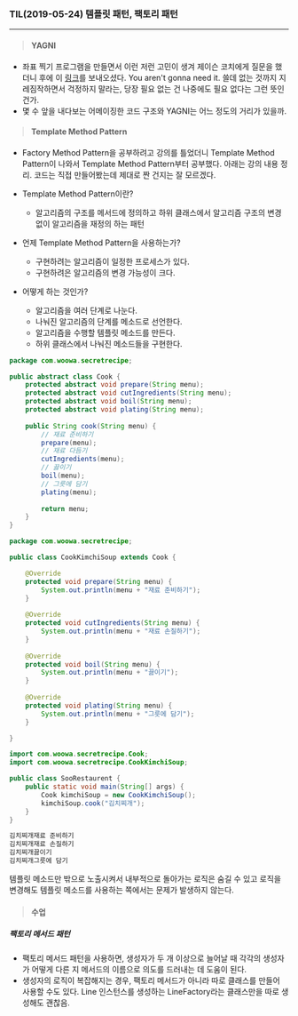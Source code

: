 ### TIL(2019-05-24) 템플릿 패턴, 팩토리 패턴

---

> #### YAGNI

- 좌표 찍기 프로그램을 만들면서 이런 저런 고민이 생겨 제이슨 코치에게 질문을 했더니 후에 이 [링크](https://en.wikipedia.org/wiki/You_aren't_gonna_need_it)를 보내오셨다. You aren't gonna need it. 쓸데 없는 것까지 지레짐작하면서 걱정하지 말라는, 당장 필요 없는 건 나중에도 필요 없다는 그런 뜻인건가. 
- 몇 수 앞을 내다보는 어메이징한 코드 구조와 YAGNI는 어느 정도의 거리가 있을까.





> #### Template Method Pattern

- Factory Method Pattern을 공부하려고 강의를 틀었더니 Template Method Pattern이 나와서 Template Method Pattern부터 공부했다. 아래는 강의 내용 정리. 코드는 직접 만들어봤는데 제대로 짠 건지는 잘 모르겠다.



- Template Method Pattern이란?
  - 알고리즘의 구조를 메서드에 정의하고 하위 클래스에서 알고리즘 구조의 변경없이 알고리즘을 재정의 하는 패턴
- 언제 Template Method Pattern을 사용하는가?
  - 구현하려는 알고리즘이 일정한 프로세스가 있다.
  - 구현하려은 알고리즘의 변경 가능성이 크다.

- 어떻게 하는 것인가?
  - 알고리즘을 여러 단계로 나눈다. 
  - 나눠진 알고리즘의 단계를 메소드로 선언한다.
  - 알고리즘을 수행할 템플릿 메소드를 만든다.
  - 하위 클래스에서 나눠진 메소드들을 구현한다.



```java
package com.woowa.secretrecipe;

public abstract class Cook {
    protected abstract void prepare(String menu);
    protected abstract void cutIngredients(String menu);
    protected abstract void boil(String menu);
    protected abstract void plating(String menu);
    
    public String cook(String menu) {
        // 재료 준비하기
        prepare(menu);
        // 재료 다듬기
        cutIngredients(menu);
        // 끓이기
        boil(menu);
        // 그릇에 담기
        plating(menu);
        
        return menu;
    }
}
```



```java
package com.woowa.secretrecipe;

public class CookKimchiSoup extends Cook {

	@Override
    protected void prepare(String menu) {
        System.out.println(menu + "재료 준비하기");
    }
    
    @Override
    protected void cutIngredients(String menu) {
        System.out.println(menu + "재료 손질하기");
    }
    
    @Override
    protected void boil(String menu) {
        System.out.println(menu + "끓이기");
    }
    
    @Override
    protected void plating(String menu) {
        System.out.println(menu + "그릇에 담기");
    }

}

```



```java
import com.woowa.secretrecipe.Cook;
import com.woowa.secretrecipe.CookKimchiSoup;

public class SooRestaurent {
	public static void main(String[] args) {
		Cook kimchiSoup = new CookKimchiSoup();
		kimchiSoup.cook("김치찌개");
	}
}

김치찌개재료 준비하기
김치찌개재료 손질하기
김치찌개끓이기
김치찌개그릇에 담기
```





템플릿 메소드만 밖으로 노출시켜서 내부적으로 돌아가는 로직은 숨길 수 있고 로직을 변경해도 템플릿 메소드를 사용하는 쪽에서는 문제가 발생하지 않는다. 



> #### 수업

##### 팩토리 메서드 패턴

- 팩토리 메서드 패턴을 사용하면, 생성자가 두 개 이상으로 늘어날 때 각각의 생성자가 어떻게 다른 지 메서드의 이름으로 의도를 드러내는 데 도움이 된다. 
- 생성자의 로직이 복잡해지는 경우, 팩토리 메서드가 아니라 따로 클래스를 만들어 사용할 수도 있다. Line 인스턴스를 생성하는 LineFactory라는 클래스만을 따로 생성해도 괜찮음.